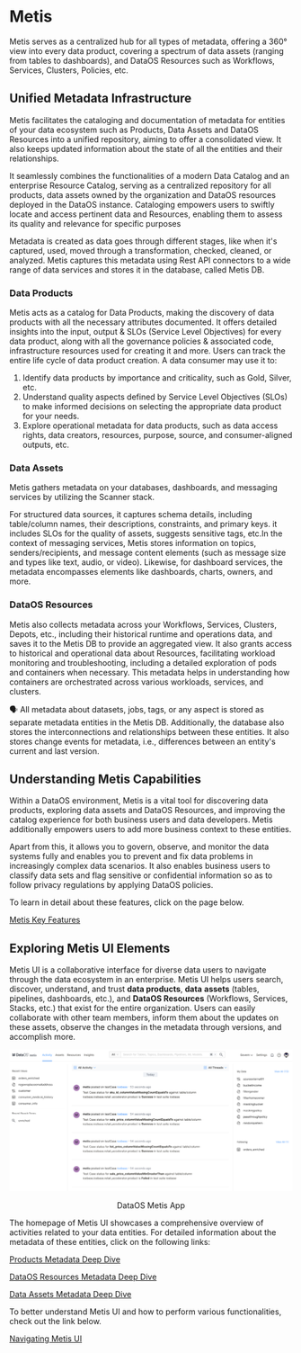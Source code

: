 # Metis

Metis serves as a centralized hub for all types of metadata, offering a 360° view into every data product, covering a spectrum of data assets (ranging from tables to dashboards), and DataOS Resources such as Workflows, Services, Clusters, Policies, etc.

## **Unified Metadata Infrastructure**

Metis facilitates the cataloging and documentation of metadata for entities of your data ecosystem such as Products, Data Assets and DataOS Resources into a unified repository, aiming to offer a consolidated view. It also keeps updated information about the state of all the entities and their relationships.

It seamlessly combines the functionalities of a modern Data Catalog and an enterprise Resource Catalog, serving as a centralized repository for all products, data assets owned by the organization and DataOS resources deployed in the DataOS instance. Cataloging empowers users to swiftly locate and access pertinent data and Resources, enabling them to assess its quality and relevance for specific purposes 

Metadata is created as data goes through different stages, like when it's captured, used, moved through a transformation, checked, cleaned, or analyzed. Metis captures this metadata using Rest API connectors to a wide range of data services and stores it in the database, called Metis DB. 

### **Data Products**

Metis acts as a catalog for Data Products, making the discovery of data products with all the necessary attributes documented. It offers detailed insights into the input, output & SLOs (Service Level Objectives) for every data product, along with all the governance policies & associated code, infrastructure resources used for creating it and more. Users can track the entire life cycle of data product creation.  A data consumer may use it to:

1. Identify data products by importance and criticality, such as Gold, Silver, etc. 
2. Understand quality aspects defined by Service Level Objectives (SLOs) to make informed decisions on selecting the appropriate data product for your needs.
3. Explore operational metadata for data products, such as data access rights, data creators, resources, purpose, source, and consumer-aligned outputs, etc.

### **Data Assets**

Metis gathers metadata on your databases, dashboards, and messaging services by utilizing the Scanner stack.

For structured data sources, it captures schema details, including table/column names, their descriptions, constraints, and primary keys. it includes SLOs for the quality of assets, suggests sensitive tags, etc.In the context of messaging services, Metis stores information on topics, senders/recipients, and message content elements (such as message size and types like text, audio, or video). Likewise, for dashboard services, the metadata encompasses elements like dashboards, charts, owners, and more.

### **DataOS Resources**
Metis also collects metadata across your Workflows, Services, Clusters, Depots, etc., including their historical runtime and operations data, and saves it to the Metis DB to provide an aggregated view. 
It also grants access to historical and operational data about Resources, facilitating workload monitoring and troubleshooting, including a detailed exploration of pods and containers when necessary. This metadata helps in understanding how containers are orchestrated across various workloads, services, and clusters.

<aside class="callout">
🗣 All metadata about datasets, jobs, tags, or any aspect is stored as separate metadata entities in the Metis DB. Additionally, the database also stores the interconnections and relationships between these entities. It also stores change events for metadata, i.e., differences between an entity's current and last version.

</aside>

## Understanding Metis Capabilities

Within a DataOS environment, Metis is a vital tool for discovering data products, exploring data assets and DataOS Resources, and improving the catalog experience for both business users and data developers. Metis additionally empowers users to add more business context to these entities.

Apart from this, it allows you to govern, observe, and monitor the data systems fully and enables you to prevent and fix data problems in increasingly complex data scenarios. It also enables business users to classify data sets and flag sensitive or confidential information so as to follow privacy regulations by applying DataOS policies.

To learn in detail about these features, click on the page below.

[Metis Key Features](metis/metis_features.md)

## Exploring Metis UI Elements

Metis UI is a collaborative interface for diverse data users to navigate through the data ecosystem in an enterprise. Metis UI helps users search, discover, understand, and trust **data products**, **data** **assets** (tables, pipelines, dashboards, etc.), and **DataOS Resources** (Workflows, Services, Stacks, etc.) that exist for the entire organization. Users can easily collaborate with other team members, inform them about the updates on these assets, observe the changes in the metadata through versions, and accomplish more.

![Metis UI](metis/metis.png)
<figcaption align = "center"> DataOS Metis App </figcaption>

The homepage of Metis UI showcases a comprehensive overview of activities related to your data entities. For detailed information about the metadata of these entities, click on the following links:

[Products Metadata Deep Dive](metis/metis_ui_products.md)

[DataOS Resources Metadata Deep Dive](metis/metis_ui_resources.md)

[Data Assets Metadata Deep Dive](metis/metis_ui_assets.md)

To better understand Metis UI and how to perform various functionalities, check out the link below.

[Navigating Metis UI](metis/navigating_metis_ui_how_to_guide.md)